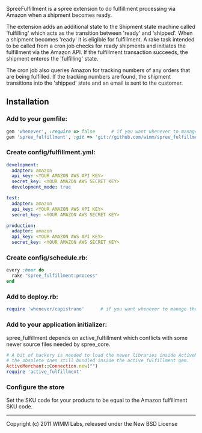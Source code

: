 SpreeFulfillment is a spree extension to do fulfillment processing via Amazon when a
shipment becomes ready.

The extension adds an additional state to the Shipment state machine called 'fulfilling'
which acts as the transition between 'ready' and 'shipped'.  When a shipment becomes
'ready' it is eligible for fulfillment.  A rake task intended to be called from a cron
job checks for ready shipments and initiates the fulfillment via the Amazon API.  If
the fulfillment transaction succeeds, the shipment enteres the 'fulfilling' state.

The cron job also queries Amazon for tracking numbers of any orders that are being
fulfilled.  If the tracking numbers are found, the shipment transitions into
the 'shipped' state and an email is sent to the customer.


## Installation

### Add to your gemfile:

```ruby
gem 'whenever', :require => false      # if you want whenever to manage the cron job
gem 'spree_fulfillment', :git => 'git://github.com/wimm/spree_fulfillment.git'
```

### Create config/fulfillment.yml:

```yml
development:
  adapter: amazon
  api_key: <YOUR AMAZON AWS API KEY>
  secret_key: <YOUR AMAZON AWS SECRET KEY>
  development_mode: true

test:
  adapter: amazon
  api_key: <YOUR AMAZON AWS API KEY>
  secret_key: <YOUR AMAZON AWS SECRET KEY>

production:
  adapter: amazon
  api_key: <YOUR AMAZON AWS API KEY>
  secret_key: <YOUR AMAZON AWS SECRET KEY>
```

### Create config/schedule.rb:

```ruby
every :hour do
  rake "spree_fulfillment:process"
end
```

### Add to deploy.rb:

```ruby
require 'whenever/capistrano'      # if you want whenever to manage the cron job
```

### Add to your application initializer:

spree_fulfillment depends on active_fulfillment which conflicts with some newer source
files needed by spree_core.

```ruby
# A bit of hackery is needed to load the newer libraries inside ActiveMerchant before
# the obsolete ones still bundled inside the active_fulfillment gem.
ActiveMerchant::Connection.new("")
require 'active_fulfillment'
```

### Configure the store

Set the SKU code for your products to be equal to the Amazon fulfillment SKU code.


----

Copyright (c) 2011 WIMM Labs, released under the New BSD License
